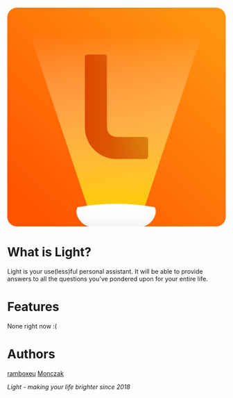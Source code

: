 ![Light Logo](/resources/img/light-logo-512x512.png)

# What is Light?
Light is your use(less)ful personal assistant. It will be able to provide answers to all the questions you've pondered upon for your entire life.

# Features
None right now :(

# Authors
[ramboxeu](https://github.com/ramboxeu)
[Monczak](https://github.com/Monczak)

_Light - making your life brighter since 2018_
